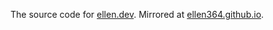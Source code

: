 The source code for [ellen.dev](https://ellen.dev). Mirrored at [ellen364.github.io](https://ellen364.github.io).
